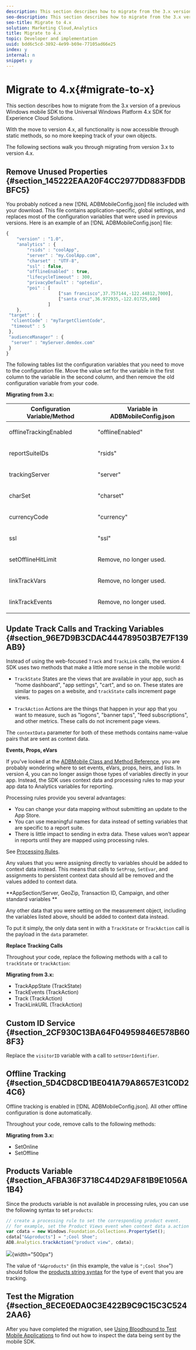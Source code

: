 ```yaml
---
description: This section describes how to migrate from the 3.x version of a previous Windows mobile SDK to the Universal Windows Platform 4.x SDK for Experience Cloud Solutions.
seo-description: This section describes how to migrate from the 3.x version of a previous Windows mobile SDK to the Universal Windows Platform 4.x SDK for Experience Cloud Solutions.
seo-title: Migrate to 4.x
solution: Marketing Cloud,Analytics
title: Migrate to 4.x
topic: Developer and implementation
uuid: bdd6c5cd-3892-4e99-b69e-77105ad66e25
index: y
internal: n
snippet: y
---
```


# Migrate to 4.x{#migrate-to-x}

This section describes how to migrate from the 3.x version of a previous Windows mobile SDK to the Universal Windows Platform 4.x SDK for Experience Cloud Solutions.

 With the move to version 4.x, all functionality is now accessible through static methods, so no more keeping track of your own objects.

The following sections walk you through migrating from version 3.x to version 4.x.

## Remove Unused Properties {#section_145222EAA20F4CC2977DD883FDDBBFC5}

You probably noticed a new [!DNL ADBMobileConfig.json] file included with your download. This file contains application-specific, global settings, and replaces most of the configuration variables that were used in previous versions. Here is an example of an [!DNL ADBMobileConfig.json] file:

```js
{ 
    "version" : "1.0", 
    "analytics" : { 
        "rsids" : "coolApp", 
        "server" : "my.CoolApp.com", 
        "charset" : "UTF-8", 
        "ssl" : false, 
        "offlineEnabled" : true, 
        "lifecycleTimeout" : 300, 
        "privacyDefault" : "optedin", 
        "poi" : [ 
                    ["san francisco",37.757144,-122.44812,7000], 
                    ["santa cruz",36.972935,-122.01725,600] 
                ] 
    }, 
 "target" : { 
  "clientCode" : "myTargetClientCode", 
  "timeout" : 5 
 }, 
 "audienceManager" : { 
  "server" : "myServer.demdex.com" 
 } 
}
```

The following tables list the configuration variables that you need to move to the configuration file. Move the value set for the variable in the first column to the variable in the second column, and then remove the old configuration variable from your code.

**Migrating from 3.x:** 

<table id="table_3F755933E2904E7C9BBF8D89A08A2685"> 
 <thead> 
  <tr> 
   <th colname="col1" class="entry"> Configuration Variable/Method </th> 
   <th colname="col2" class="entry"> Variable in ADBMobileConfig.json </th> 
  </tr> 
 </thead>
 <tbody> 
  <tr> 
   <td colname="col1"> offlineTrackingEnabled </td> 
   <td colname="col2"> <p>"offlineEnabled" </p> </td> 
  </tr> 
  <tr> 
   <td colname="col1"> reportSuiteIDs </td> 
   <td colname="col2"> <p>"rsids" </p> </td> 
  </tr> 
  <tr> 
   <td colname="col1"> trackingServer </td> 
   <td colname="col2"> <p>"server" </p> </td> 
  </tr> 
  <tr> 
   <td colname="col1"> charSet </td> 
   <td colname="col2"> <p> "charset" </p> </td> 
  </tr> 
  <tr> 
   <td colname="col1"> currencyCode </td> 
   <td colname="col2"> <p> "currency" </p> </td> 
  </tr> 
  <tr> 
   <td colname="col1"> ssl </td> 
   <td colname="col2"> <p> "ssl" </p> </td> 
  </tr> 
  <tr> 
   <td colname="col1"> setOfflineHitLimit </td> 
   <td colname="col2"> <p>Remove, no longer used. </p> </td> 
  </tr> 
  <tr> 
   <td colname="col1"> linkTrackVars </td> 
   <td colname="col2"> <p>Remove, no longer used. </p> </td> 
  </tr> 
  <tr> 
   <td colname="col1"> linkTrackEvents </td> 
   <td colname="col2"> <p>Remove, no longer used. </p> </td> 
  </tr> 
 </tbody> 
</table>

## Update Track Calls and Tracking Variables {#section_96E7D9B3CDAC444789503B7E7F139AB9}

Instead of using the web-focused `Track` and `TrackLink` calls, the version 4 SDK uses two methods that make a little more sense in the mobile world:

* `TrackState` States are the views that are available in your app, such as "home dashboard", "app settings", "cart", and so on. These states are similar to pages on a website, and `trackState` calls increment page views. 

* `TrackAction` Actions are the things that happen in your app that you want to measure, such as "logons", "banner taps", "feed subscriptions", and other metrics. These calls do not increment page views.

The `contextData` parameter for both of these methods contains name-value pairs that are sent as context data.

**Events, Props, eVars**

If you've looked at the [ADBMobile Class and Method Reference](c-configuration/methods.md#concept_12F12E3E0E434F8CB997AF4027810EBF), you are probably wondering where to set events, eVars, props, heirs, and lists. In version 4, you can no longer assign those types of variables directly in your app. Instead, the SDK uses context data and processing rules to map your app data to Analytics variables for reporting.

Processing rules provide you several advantages:

* You can change your data mapping without submitting an update to the App Store. 
* You can use meaningful names for data instead of setting variables that are specific to a report suite. 
* There is little impact to sending in extra data. These values won’t appear in reports until they are mapped using processing rules.

See [Processing Rules](analytics/analytics.md#section_66EE762EEA5E4728864166201617DEBF).

Any values that you were assigning directly to variables should be added to context data instead. This means that calls to `SetProp`, `SetEvar`, and assignments to persistent context data should all be removed and the values added to context data.

**AppSection/Server, GeoZip, Transaction ID, Campaign, and other standard variables **

Any other data that you were setting on the measurement object, including the variables listed above, should be added to context data instead.

To put it simply, the only data sent in with a `TrackState` or `TrackAction` call is the payload in the `data` parameter.

**Replace Tracking Calls**

Throughout your code, replace the following methods with a call to `trackState` or `trackAction`:

**Migrating from 3.x:**

* TrackAppState (TrackState) 
* TrackEvents (TrackAction) 
* Track (TrackAction) 
* TrackLinkURL (TrackAction)

## Custom ID Service {#section_2CF930C13BA64F04959846E578B608F3}

Replace the `visitorID` variable with a call to `setUserIdentifier`.

## Offline Tracking {#section_5D4CD8CD1BE041A79A8657E31C0D24C6}

Offline tracking is enabled in [!DNL ADBMobileConfig.json]. All other offline configuration is done automatically.

Throughout your code, remove calls to the following methods:

**Migrating from 3.x:**

* SetOnline 
* SetOffline

## Products Variable {#section_AFBA36F3718C44D29AF81B9E1056A1B4}

Since the products variable is not available in processing rules, you can use the following syntax to set `products`:

```js
// create a processing rule to set the corresponding product event. 
// for example, set the Product Views event when context data a.action = "product view" 
var cdata = new Windows.Foundation.Collections.PropertySet(); 
cdata["&&products"] = ";Cool Shoe"; 
ADB.Analytics.trackAction("product view", cdata);
```

![](assets/prod-view.png){width="500px"}

The value of `"&&products"` (in this example, the value is `";Cool Shoe`") should follow the [products string syntax](http://microsite.omniture.com/t2/help/en_US/sc/implement/?f=c_products) for the type of event that you are tracking.

## Test the Migration {#section_8ECE0EDA0C3E422B9C9C15C3C5242AA6}

After you have completed the migration, see [Using Bloodhound to Test Mobile Applications](bloodhound.md#concept_20BC9E1C41F24A98BF862CF57DD608DA) to find out how to inspect the data being sent by the mobile SDK. 
